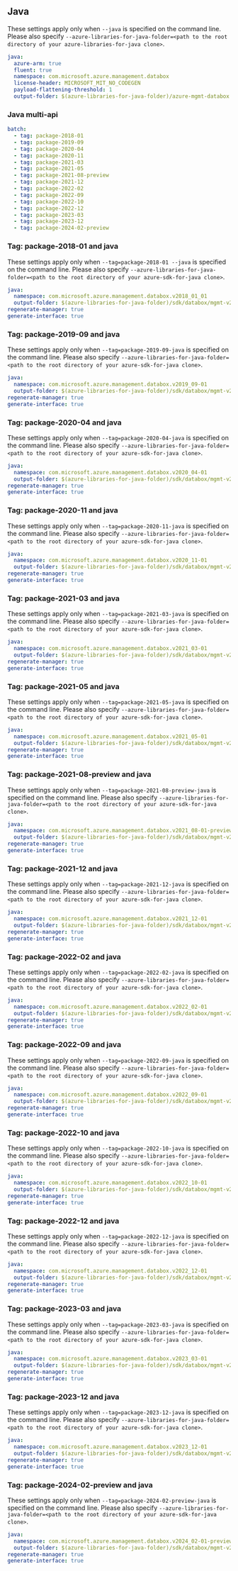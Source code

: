 ## Java

These settings apply only when `--java` is specified on the command line.
Please also specify `--azure-libraries-for-java-folder=<path to the root directory of your azure-libraries-for-java clone>`.

``` yaml $(java)
java:
  azure-arm: true
  fluent: true
  namespace: com.microsoft.azure.management.databox
  license-header: MICROSOFT_MIT_NO_CODEGEN
  payload-flattening-threshold: 1
  output-folder: $(azure-libraries-for-java-folder)/azure-mgmt-databox
```

### Java multi-api

``` yaml $(java) && $(multiapi)
batch:
  - tag: package-2018-01
  - tag: package-2019-09
  - tag: package-2020-04
  - tag: package-2020-11
  - tag: package-2021-03
  - tag: package-2021-05
  - tag: package-2021-08-preview
  - tag: package-2021-12
  - tag: package-2022-02
  - tag: package-2022-09
  - tag: package-2022-10
  - tag: package-2022-12
  - tag: package-2023-03
  - tag: package-2023-12
  - tag: package-2024-02-preview
```

### Tag: package-2018-01 and java

These settings apply only when `--tag=package-2018-01 --java` is specified on the command line.
Please also specify `--azure-libraries-for-java-folder=<path to the root directory of your azure-sdk-for-java clone>`.

``` yaml $(tag) == 'package-2018-01' && $(java) && $(multiapi)
java:
  namespace: com.microsoft.azure.management.databox.v2018_01_01
  output-folder: $(azure-libraries-for-java-folder)/sdk/databox/mgmt-v2018_01_01
regenerate-manager: true
generate-interface: true
```

### Tag: package-2019-09 and java

These settings apply only when `--tag=package-2019-09-java` is specified on the command line.
Please also specify `--azure-libraries-for-java-folder=<path to the root directory of your azure-sdk-for-java clone>`.

``` yaml $(tag) == 'package-2019-09' && $(java) && $(multiapi)
java:
  namespace: com.microsoft.azure.management.databox.v2019_09-01
  output-folder: $(azure-libraries-for-java-folder)/sdk/databox/mgmt-v2019_09_01
regenerate-manager: true
generate-interface: true
```

### Tag: package-2020-04 and java

These settings apply only when `--tag=package-2020-04-java` is specified on the command line.
Please also specify `--azure-libraries-for-java-folder=<path to the root directory of your azure-sdk-for-java clone>`.

``` yaml $(tag) == 'package-2020-04' && $(java) && $(multiapi)
java:
  namespace: com.microsoft.azure.management.databox.v2020_04-01
  output-folder: $(azure-libraries-for-java-folder)/sdk/databox/mgmt-v2020_04_01
regenerate-manager: true
generate-interface: true
```

### Tag: package-2020-11 and java

These settings apply only when `--tag=package-2020-11-java` is specified on the command line.
Please also specify `--azure-libraries-for-java-folder=<path to the root directory of your azure-sdk-for-java clone>`.

``` yaml $(tag) == 'package-2020-11' && $(java) && $(multiapi)
java:
  namespace: com.microsoft.azure.management.databox.v2020_11-01
  output-folder: $(azure-libraries-for-java-folder)/sdk/databox/mgmt-v2020_11_01
regenerate-manager: true
generate-interface: true
```

### Tag: package-2021-03 and java

These settings apply only when `--tag=package-2021-03-java` is specified on the command line.
Please also specify `--azure-libraries-for-java-folder=<path to the root directory of your azure-sdk-for-java clone>`.

``` yaml $(tag) == 'package-2021-03' && $(java) && $(multiapi)
java:
  namespace: com.microsoft.azure.management.databox.v2021_03-01
  output-folder: $(azure-libraries-for-java-folder)/sdk/databox/mgmt-v2021_03_01
regenerate-manager: true
generate-interface: true
```

### Tag: package-2021-05 and java

These settings apply only when `--tag=package-2021-05-java` is specified on the command line.
Please also specify `--azure-libraries-for-java-folder=<path to the root directory of your azure-sdk-for-java clone>`.

``` yaml $(tag) == 'package-2021-05' && $(java) && $(multiapi)
java:
  namespace: com.microsoft.azure.management.databox.v2021_05-01
  output-folder: $(azure-libraries-for-java-folder)/sdk/databox/mgmt-v2021_05_01
regenerate-manager: true
generate-interface: true
```

### Tag: package-2021-08-preview and java

These settings apply only when `--tag=package-2021-08-preview-java` is specified on the command line.
Please also specify `--azure-libraries-for-java-folder=<path to the root directory of your azure-sdk-for-java clone>`.

``` yaml $(tag) == 'package-2021-08-preview' && $(java) && $(multiapi)
java:
  namespace: com.microsoft.azure.management.databox.v2021_08-01-preview
  output-folder: $(azure-libraries-for-java-folder)/sdk/databox/mgmt-v2021_08_01_preview
regenerate-manager: true
generate-interface: true
```

### Tag: package-2021-12 and java

These settings apply only when `--tag=package-2021-12-java` is specified on the command line.
Please also specify `--azure-libraries-for-java-folder=<path to the root directory of your azure-sdk-for-java clone>`.

``` yaml $(tag) == 'package-2021-12' && $(java) && $(multiapi)
java:
  namespace: com.microsoft.azure.management.databox.v2021_12-01
  output-folder: $(azure-libraries-for-java-folder)/sdk/databox/mgmt-v2021_12_01
regenerate-manager: true
generate-interface: true
```

### Tag: package-2022-02 and java

These settings apply only when `--tag=package-2022-02-java` is specified on the command line.
Please also specify `--azure-libraries-for-java-folder=<path to the root directory of your azure-sdk-for-java clone>`.

``` yaml $(tag) == 'package-2022-02' && $(java) && $(multiapi)
java:
  namespace: com.microsoft.azure.management.databox.v2022_02-01
  output-folder: $(azure-libraries-for-java-folder)/sdk/databox/mgmt-v2022_02_01
regenerate-manager: true
generate-interface: true
```

### Tag: package-2022-09 and java

These settings apply only when `--tag=package-2022-09-java` is specified on the command line.
Please also specify `--azure-libraries-for-java-folder=<path to the root directory of your azure-sdk-for-java clone>`.

``` yaml $(tag) == 'package-2022-09' && $(java) && $(multiapi)
java:
  namespace: com.microsoft.azure.management.databox.v2022_09-01
  output-folder: $(azure-libraries-for-java-folder)/sdk/databox/mgmt-v2022_09_01
regenerate-manager: true
generate-interface: true
```

### Tag: package-2022-10 and java

These settings apply only when `--tag=package-2022-10-java` is specified on the command line.
Please also specify `--azure-libraries-for-java-folder=<path to the root directory of your azure-sdk-for-java clone>`.

``` yaml $(tag) == 'package-2022-10' && $(java) && $(multiapi)
java:
  namespace: com.microsoft.azure.management.databox.v2022_10-01
  output-folder: $(azure-libraries-for-java-folder)/sdk/databox/mgmt-v2022_10_01
regenerate-manager: true
generate-interface: true
```

### Tag: package-2022-12 and java

These settings apply only when `--tag=package-2022-12-java` is specified on the command line.
Please also specify `--azure-libraries-for-java-folder=<path to the root directory of your azure-sdk-for-java clone>`.

``` yaml $(tag) == 'package-2022-12' && $(java) && $(multiapi)
java:
  namespace: com.microsoft.azure.management.databox.v2022_12-01
  output-folder: $(azure-libraries-for-java-folder)/sdk/databox/mgmt-v2022_12_01
regenerate-manager: true
generate-interface: true
```

### Tag: package-2023-03 and java

These settings apply only when `--tag=package-2023-03-java` is specified on the command line.
Please also specify `--azure-libraries-for-java-folder=<path to the root directory of your azure-sdk-for-java clone>`.

``` yaml $(tag) == 'package-2023-03' && $(java) && $(multiapi)
java:
  namespace: com.microsoft.azure.management.databox.v2023_03-01
  output-folder: $(azure-libraries-for-java-folder)/sdk/databox/mgmt-v2023_03_01
regenerate-manager: true
generate-interface: true
```

### Tag: package-2023-12 and java

These settings apply only when `--tag=package-2023-12-java` is specified on the command line.
Please also specify `--azure-libraries-for-java-folder=<path to the root directory of your azure-sdk-for-java clone>`.

``` yaml $(tag) == 'package-2023-12' && $(java) && $(multiapi)
java:
  namespace: com.microsoft.azure.management.databox.v2023_12-01
  output-folder: $(azure-libraries-for-java-folder)/sdk/databox/mgmt-v2023_12_01
regenerate-manager: true
generate-interface: true
```

### Tag: package-2024-02-preview and java

These settings apply only when `--tag=package-2024-02-preview-java` is specified on the command line.
Please also specify `--azure-libraries-for-java-folder=<path to the root directory of your azure-sdk-for-java clone>`.

``` yaml $(tag) == 'package-2024-02-preview' && $(java) && $(multiapi)
java:
  namespace: com.microsoft.azure.management.databox.v2024_02-01-preview
  output-folder: $(azure-libraries-for-java-folder)/sdk/databox/mgmt-v2024_02_01_preview
regenerate-manager: true
generate-interface: true
```
